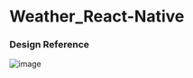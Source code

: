# Weather_React-Native

### Design Reference

![image](https://user-images.githubusercontent.com/77400298/226265920-bb149f25-96c0-497f-8d2b-b1aff3078534.png)
